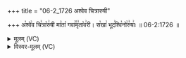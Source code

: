 +++
title = "06-2_1726 अश्वेव चित्रारुषी"

+++
अ꣡श्वे꣢व चि꣣त्रा꣡रु꣢षी मा꣣ता꣡ गवा꣢꣯मृ꣣ता꣡व꣢री। स꣡खा꣢ भूद꣣श्वि꣡नो꣢रु꣣षाः꣢ ॥ 06-2:1726 ॥

<details><summary>मूलम् (VC)</summary>

अ꣡श्वे꣢व चि꣣त्रा꣡रु꣢षी मा꣣ता꣡ गवा꣢꣯मृ꣣ता꣡व꣢री । स꣡खा꣢ भूद꣣श्वि꣡नो꣢रु꣣षाः꣡ ॥१७२६॥
</details>

<details><summary>विस्वर-मूलम् (VC)</summary>

अश्वेव चित्रारुषी माता गवामृतावरी । सखा भूदश्विनोरुषाः ॥१७२६॥
</details>